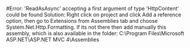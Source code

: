 #Error: 'ReadAsAsync' accepting a first argument of type 'HttpContent' could be found
Solution: Right click on project and click Add a reference option, then go to Extensions from 
Assemblies tab and choose System.Net.Http.Formatting. If its not there then add 
manually this assembly, which is also available in the folder:
C:\Program Files\Microsoft ASP.NET\ASP.NET MVC 4\Assemblies 